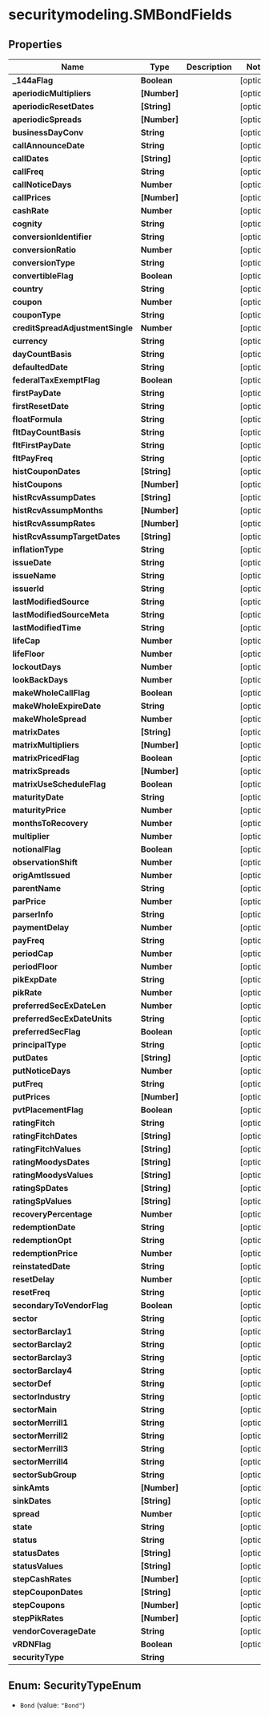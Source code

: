 # securitymodeling.SMBondFields

## Properties

Name | Type | Description | Notes
------------ | ------------- | ------------- | -------------
**_144aFlag** | **Boolean** |  | [optional] 
**aperiodicMultipliers** | **[Number]** |  | [optional] 
**aperiodicResetDates** | **[String]** |  | [optional] 
**aperiodicSpreads** | **[Number]** |  | [optional] 
**businessDayConv** | **String** |  | [optional] 
**callAnnounceDate** | **String** |  | [optional] 
**callDates** | **[String]** |  | [optional] 
**callFreq** | **String** |  | [optional] 
**callNoticeDays** | **Number** |  | [optional] 
**callPrices** | **[Number]** |  | [optional] 
**cashRate** | **Number** |  | [optional] 
**cognity** | **String** |  | [optional] 
**conversionIdentifier** | **String** |  | [optional] 
**conversionRatio** | **Number** |  | [optional] 
**conversionType** | **String** |  | [optional] 
**convertibleFlag** | **Boolean** |  | [optional] 
**country** | **String** |  | [optional] 
**coupon** | **Number** |  | [optional] 
**couponType** | **String** |  | [optional] 
**creditSpreadAdjustmentSingle** | **Number** |  | [optional] 
**currency** | **String** |  | [optional] 
**dayCountBasis** | **String** |  | [optional] 
**defaultedDate** | **String** |  | [optional] 
**federalTaxExemptFlag** | **Boolean** |  | [optional] 
**firstPayDate** | **String** |  | [optional] 
**firstResetDate** | **String** |  | [optional] 
**floatFormula** | **String** |  | [optional] 
**fltDayCountBasis** | **String** |  | [optional] 
**fltFirstPayDate** | **String** |  | [optional] 
**fltPayFreq** | **String** |  | [optional] 
**histCouponDates** | **[String]** |  | [optional] 
**histCoupons** | **[Number]** |  | [optional] 
**histRcvAssumpDates** | **[String]** |  | [optional] 
**histRcvAssumpMonths** | **[Number]** |  | [optional] 
**histRcvAssumpRates** | **[Number]** |  | [optional] 
**histRcvAssumpTargetDates** | **[String]** |  | [optional] 
**inflationType** | **String** |  | [optional] 
**issueDate** | **String** |  | [optional] 
**issueName** | **String** |  | [optional] 
**issuerId** | **String** |  | [optional] 
**lastModifiedSource** | **String** |  | [optional] 
**lastModifiedSourceMeta** | **String** |  | [optional] 
**lastModifiedTime** | **String** |  | [optional] 
**lifeCap** | **Number** |  | [optional] 
**lifeFloor** | **Number** |  | [optional] 
**lockoutDays** | **Number** |  | [optional] 
**lookBackDays** | **Number** |  | [optional] 
**makeWholeCallFlag** | **Boolean** |  | [optional] 
**makeWholeExpireDate** | **String** |  | [optional] 
**makeWholeSpread** | **Number** |  | [optional] 
**matrixDates** | **[String]** |  | [optional] 
**matrixMultipliers** | **[Number]** |  | [optional] 
**matrixPricedFlag** | **Boolean** |  | [optional] 
**matrixSpreads** | **[Number]** |  | [optional] 
**matrixUseScheduleFlag** | **Boolean** |  | [optional] 
**maturityDate** | **String** |  | [optional] 
**maturityPrice** | **Number** |  | [optional] 
**monthsToRecovery** | **Number** |  | [optional] 
**multiplier** | **Number** |  | [optional] 
**notionalFlag** | **Boolean** |  | [optional] 
**observationShift** | **Number** |  | [optional] 
**origAmtIssued** | **Number** |  | [optional] 
**parentName** | **String** |  | [optional] 
**parPrice** | **Number** |  | [optional] 
**parserInfo** | **String** |  | [optional] 
**paymentDelay** | **Number** |  | [optional] 
**payFreq** | **String** |  | [optional] 
**periodCap** | **Number** |  | [optional] 
**periodFloor** | **Number** |  | [optional] 
**pikExpDate** | **String** |  | [optional] 
**pikRate** | **Number** |  | [optional] 
**preferredSecExDateLen** | **Number** |  | [optional] 
**preferredSecExDateUnits** | **String** |  | [optional] 
**preferredSecFlag** | **Boolean** |  | [optional] 
**principalType** | **String** |  | [optional] 
**putDates** | **[String]** |  | [optional] 
**putNoticeDays** | **Number** |  | [optional] 
**putFreq** | **String** |  | [optional] 
**putPrices** | **[Number]** |  | [optional] 
**pvtPlacementFlag** | **Boolean** |  | [optional] 
**ratingFitch** | **String** |  | [optional] 
**ratingFitchDates** | **[String]** |  | [optional] 
**ratingFitchValues** | **[String]** |  | [optional] 
**ratingMoodysDates** | **[String]** |  | [optional] 
**ratingMoodysValues** | **[String]** |  | [optional] 
**ratingSpDates** | **[String]** |  | [optional] 
**ratingSpValues** | **[String]** |  | [optional] 
**recoveryPercentage** | **Number** |  | [optional] 
**redemptionDate** | **String** |  | [optional] 
**redemptionOpt** | **String** |  | [optional] 
**redemptionPrice** | **Number** |  | [optional] 
**reinstatedDate** | **String** |  | [optional] 
**resetDelay** | **Number** |  | [optional] 
**resetFreq** | **String** |  | [optional] 
**secondaryToVendorFlag** | **Boolean** |  | [optional] 
**sector** | **String** |  | [optional] 
**sectorBarclay1** | **String** |  | [optional] 
**sectorBarclay2** | **String** |  | [optional] 
**sectorBarclay3** | **String** |  | [optional] 
**sectorBarclay4** | **String** |  | [optional] 
**sectorDef** | **String** |  | [optional] 
**sectorIndustry** | **String** |  | [optional] 
**sectorMain** | **String** |  | [optional] 
**sectorMerrill1** | **String** |  | [optional] 
**sectorMerrill2** | **String** |  | [optional] 
**sectorMerrill3** | **String** |  | [optional] 
**sectorMerrill4** | **String** |  | [optional] 
**sectorSubGroup** | **String** |  | [optional] 
**sinkAmts** | **[Number]** |  | [optional] 
**sinkDates** | **[String]** |  | [optional] 
**spread** | **Number** |  | [optional] 
**state** | **String** |  | [optional] 
**status** | **String** |  | [optional] 
**statusDates** | **[String]** |  | [optional] 
**statusValues** | **[String]** |  | [optional] 
**stepCashRates** | **[Number]** |  | [optional] 
**stepCouponDates** | **[String]** |  | [optional] 
**stepCoupons** | **[Number]** |  | [optional] 
**stepPikRates** | **[Number]** |  | [optional] 
**vendorCoverageDate** | **String** |  | [optional] 
**vRDNFlag** | **Boolean** |  | [optional] 
**securityType** | **String** |  | 



## Enum: SecurityTypeEnum


* `Bond` (value: `"Bond"`)




